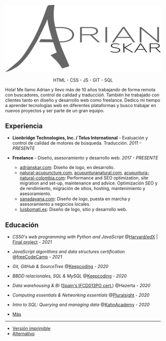 
![Adrian Skar](images/adskar-black.svg)

<p style="text-align: center;">HTML - CSS - JS - GIT - SQL</p>

Hola! Me llamo Adrian y llevo más de 10 años trabajando de forma remota con buscadores, control de calidad y traduccióñ. También he trabajado con clientes tanto en diseño y desarrollo web como freelance. Dedico mi tiempo a aprender tecnologías web en diferentes plataformas y busco trabajar en nuevos proyectos y ser parte de un gran equipo.

## Experiencia

- **Lionbridge Technologies, Inc. / Telus International**​ - Evaluación y control de calidad de motores de búsqueda. Traducción.
*2011 - PRESENTE*

- **Freelance**​ - Diseño, asesoramiento y desarrollo web.
*2017 - PRESENTE*
	- [adrianskar.com​](https://adrianskar.com): Diseño de logo, en desarrollo.
	- [natural-acupuncture.com​](https://natural-acupuncture.com/), ​[acupunturanatural.com​](https://web.archive.org/web/20190112201615/https://acupunturanatural.com/),
[acupuntura-natural-colombia.com​](https://acupuntura-natural-colombia.com/): Performance and SEO optimization, site migration and set-up, maintenance and advice.
Optimización SEO y de rendimiento, migración de sitios, hosting, mantenimiento y asesoramiento.
	- [sanadayana.com](https://web.archive.org/web/20171020115041/https://sanadayana.com/): Diseño de logo, puesta en marcha y asesoramiento a negocios locales.
	- [luisbomati.es](http://luisbomati.es/​): Diseño de logo, sitio y desarrollo web.

## Educación

- *CS50's web programming with Python and JavaScript* @[Harvard/edX](https://online-learning.harvard.edu/course/cs50s-web-programming-python-and-javascript) | [Final project](https://github.com/AdrianSkar/CS50W_capstone) - *2021*
  
- *JavaScript algorithms and data structures certification* @[freeCodeCamp](https://www.freecodecamp.org/certification/adrianskar/javascript-algorithms-and-data-structures) - *2021*
  
- *Git, GitHub & SourceTree* @[Keepcoding](https://plataforma.keepcoding.io/p/curso-git-github-sourcetree) - *2020*
  
- *BBDD relacionales, SQL & MySQL* @[Keepcoding](https://plataforma.keepcoding.io/p/curso-bbdd-sql-mysql) - *2020*

- *Data warehousing & BI* ([Spain's IFCD013PO cert.](http://www.madrid.org/sfoc_web/2016/IFCD013PO.pdf)) @Hazerta - *2020*

- *Computing essentials & Networking essentials* @[Pluralsight](https://app.pluralsight.com/paths/skill/fundamentals-of-it-operations-skill) - *2020*

- *Intro to SQL: Querying and managing data* @[KahnAcademy](https://www.khanacademy.org/computing/computer-programming/sql) - *2020*



- [Más](further%20edu.md)

___

- [Versión imprimible](ResumeAdskar_print.pdf)
- [Alternativo](ResumeAdskar_fancy_test.pdf)
